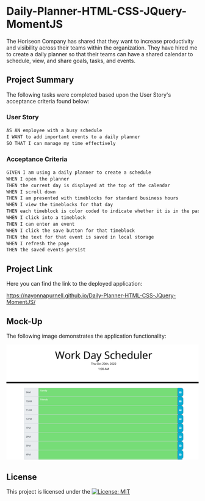 # Daily-Planner-HTML-CSS-JQuery-MomentJS

The Horiseon Company has shared that they want to increase productivity and visibility across their teams within the organization.  They have hired me to create a daily planner so that their teams can have a shared calendar to schedule, view, and share goals, tasks, and events.

## Project Summary

The following tasks were completed based upon the User Story's acceptance criteria found below:


### User Story

```md
AS AN employee with a busy schedule
I WANT to add important events to a daily planner
SO THAT I can manage my time effectively
```

### Acceptance Criteria

```md
GIVEN I am using a daily planner to create a schedule
WHEN I open the planner
THEN the current day is displayed at the top of the calendar
WHEN I scroll down
THEN I am presented with timeblocks for standard business hours
WHEN I view the timeblocks for that day
THEN each timeblock is color coded to indicate whether it is in the past, present, or future
WHEN I click into a timeblock
THEN I can enter an event
WHEN I click the save button for that timeblock
THEN the text for that event is saved in local storage
WHEN I refresh the page
THEN the saved events persist
```

## Project Link
Here you can find the link to the deployed application:

https://nayonnapurnell.github.io/Daily-Planner-HTML-CSS-JQuery-MomentJS/


## Mock-Up
The following image demonstrates the application functionality:

![Note: This layout is designed for desktop viewing, you may notice that some of the elements don't look exactly like the mock-up at a resolution smaller than 768px.](./assets/images/mockUp.png)


## License

This project is licensed under the [![License: MIT](https://img.shields.io/badge/License-MIT-yellow.svg)](https://opensource.org/licenses/MIT)



